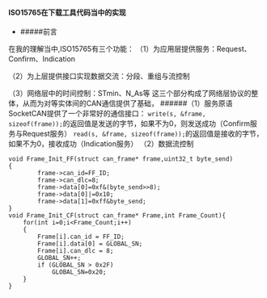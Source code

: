 #### ISO15765在下载工具代码当中的实现
* #####前言

在我的理解当中,ISO15765有三个功能：
（1）为应用层提供服务：Request、Confirm、Indication

（2）为上层提供接口实现数据交流：分段、重组与流控制

（3）网络层中的时间控制：STmin、N_As等
这三个部分构成了网络层协议的整体，从而为对等实体间的CAN通信提供了基础，
######（1）服务原语
SocketCAN提供了一个非常好的通信接口：
`write(s, &frame, sizeof(frame));`的返回值是发送的字节，如果不为0，则发送成功（Confirm服务与Request服务）
`read(s, &frame, sizeof(frame));`的返回值是接收的字节，如果不为0，接收成功（Indication服务）
（2）数据流控制
```
void Frame_Init_FF(struct can_frame* frame,uint32_t byte_send)
{
		frame->can_id=FF_ID;
		frame->can_dlc=8;
		frame->data[0]=0xf&(byte_send>>8);
		frame->data[0]|=0x10;
		frame->data[1]=0xff&byte_send;
}
void Frame_Init_CF(struct can_frame* Frame,int Frame_Count){
	for(int i=0;i<Frame_Count;i++)
	{
		Frame[i].can_id = FF_ID;
		Frame[i].data[0] = GLOBAL_SN;
		Frame[i].can_dlc = 8;
		GLOBAL_SN++;
		if (GLOBAL_SN > 0x2F)
			GLOBAL_SN=0x20;
	}
}
```




